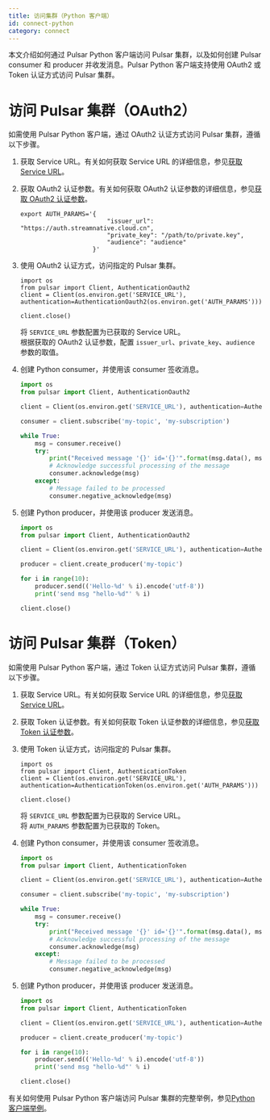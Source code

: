 ```yaml
---
title: 访问集群（Python 客户端）
id: connect-python
category: connect
---
```


本文介绍如何通过 Pulsar Python 客户端访问 Pulsar 集群，以及如何创建 Pulsar consumer 和 producer 并收发消息。Pulsar Python 客户端支持使用 OAuth2 或 Token 认证方式访问 Pulsar 集群。

# 访问 Pulsar 集群（OAuth2）

如需使用 Pulsar Python 客户端，通过 OAuth2 认证方式访问 Pulsar 集群，遵循以下步骤。

1. 获取 Service URL。有关如何获取 Service URL 的详细信息，参见[获取 Service URL](/connect/overview.md#获取-service-url)。

2. 获取 OAuth2 认证参数。有关如何获取 OAuth2 认证参数的详细信息，参见[获取 OAuth2 认证参数](/connect/overview.md#获取-oauth2-认证参数)。

    ```shell
    export AUTH_PARAMS='{
                            "issuer_url": "https://auth.streamnative.cloud.cn",
                            "private_key": "/path/to/private.key",
                            "audience": "audience"
                        }'
    ```

3. 使用 OAuth2 认证方式，访问指定的 Pulsar 集群。

    ```shell
    import os
    from pulsar import Client, AuthenticationOauth2
    client = Client(os.environ.get('SERVICE_URL'), authentication=AuthenticationOauth2(os.environ.get('AUTH_PARAMS')))

    client.close()
    ```

    将 `SERVICE_URL` 参数配置为已获取的 Service URL。  
    根据获取的 OAuth2 认证参数，配置 `issuer_url`、`private_key`、`audience` 参数的取值。

4. 创建 Python consumer，并使用该 consumer 签收消息。

    ```python
    import os
    from pulsar import Client, AuthenticationOauth2

    client = Client(os.environ.get('SERVICE_URL'), authentication=AuthenticationOauth2(os.environ.get('AUTH_PARAMS')))

    consumer = client.subscribe('my-topic', 'my-subscription')

    while True:
        msg = consumer.receive()
        try:
            print("Received message '{}' id='{}'".format(msg.data(), msg.message_id()))
            # Acknowledge successful processing of the message
            consumer.acknowledge(msg)
        except:
            # Message failed to be processed
            consumer.negative_acknowledge(msg)
    ```

5. 创建 Python producer，并使用该 producer 发送消息。

    ```python
    import os
    from pulsar import Client, AuthenticationOauth2

    client = Client(os.environ.get('SERVICE_URL'), authentication=AuthenticationOauth2(os.environ.get('AUTH_PARAMS')))

    producer = client.create_producer('my-topic')

    for i in range(10):
        producer.send(('Hello-%d' % i).encode('utf-8'))
        print('send msg "hello-%d"' % i)

    client.close()
    ```

# 访问 Pulsar 集群（Token）

如需使用 Pulsar Python 客户端，通过 Token 认证方式访问 Pulsar 集群，遵循以下步骤。

1. 获取 Service URL。有关如何获取 Service URL 的详细信息，参见[获取 Service URL](/connect/overview.md#获取-service-url)。

2. 获取 Token 认证参数。有关如何获取 Token 认证参数的详细信息，参见[获取 Token 认证参数](/connect/overview.md#获取-token-认证参数)。

3. 使用 Token 认证方式，访问指定的 Pulsar 集群。

    ```shell
    import os
    from pulsar import Client, AuthenticationToken
    client = Client(os.environ.get('SERVICE_URL'), authentication=AuthenticationToken(os.environ.get('AUTH_PARAMS')))

    client.close()
    ```

    将 `SERVICE_URL` 参数配置为已获取的 Service URL。  
    将 `AUTH_PARAMS` 参数配置为已获取的 Token。

4. 创建 Python consumer，并使用该 consumer 签收消息。

    ```python
    import os
    from pulsar import Client, AuthenticationToken

    client = Client(os.environ.get('SERVICE_URL'), authentication=AuthenticationToken(os.environ.get('AUTH_PARAMS')))

    consumer = client.subscribe('my-topic', 'my-subscription')

    while True:
        msg = consumer.receive()
        try:
            print("Received message '{}' id='{}'".format(msg.data(), msg.message_id()))
            # Acknowledge successful processing of the message
            consumer.acknowledge(msg)
        except:
            # Message failed to be processed
            consumer.negative_acknowledge(msg)
    ```

5. 创建 Python producer，并使用该 producer 发送消息。

    ```python
    import os
    from pulsar import Client, AuthenticationToken

    client = Client(os.environ.get('SERVICE_URL'), authentication=AuthenticationToken(os.environ.get('AUTH_PARAMS')))

    producer = client.create_producer('my-topic')

    for i in range(10):
        producer.send(('Hello-%d' % i).encode('utf-8'))
        print('send msg "hello-%d"' % i)

    client.close()
    ```

有关如何使用 Pulsar Python 客户端访问 Pulsar 集群的完整举例，参见[Python 客户端举例](https://github.com/streamnative/pulsar-examples/tree/master/cloud/python)。
